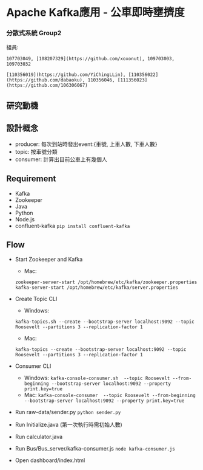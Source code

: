 # Apache Kafka應用 - 公車即時壅擠度

### 分散式系統 Group2
組員:

    107703049, [108207329](https://github.com/xoxonut), 109703003, 109703032

    [110356019](https://github.com/YiChingLLin), [110356022](https://github.com/dabaoku), 110356046, [111356023](https://github.com/106306067)

## 研究動機

## 設計概念
- producer: 每次到站時發出event:{車號, 上車人數, 下車人數}
- topic: 按車號分類
- consumer: 計算出目前公車上有幾個人

## Requirement
- Kafka
- Zookeeper
- Java
- Python
- Node.js
- confluent-kafka `pip install confluent-kafka`

## Flow
- Start Zookeeper and Kafka
    - Mac: 

    `zookeeper-server-start /opt/homebrew/etc/kafka/zookeeper.properties`
    `kafka-server-start /opt/homebrew/etc/kafka/server.properties`
- Create Topic CLI
    - Windows: 

    `kafka-topics.sh --create --bootstrap-server localhost:9092 --topic Roosevelt --partitions 3 --replication-factor 1`
    - Mac: 

    `kafka-topics --create --bootstrap-server localhost:9092 --topic Roosevelt --partitions 3 --replication-factor 1`
- Consumer CLI
    - Windows: `kafka-console-consumer.sh  --topic Roosevelt --from-beginning --bootstrap-server localhost:9092 --property print.key=true `
    - Mac: `kafka-console-consumer  --topic Roosevelt --from-beginning --bootstrap-server localhost:9092 --property print.key=true `
- Run raw-data/sender.py
    `python sender.py`
- Run Initialize.java (第一次執行時需初始人數)
- Run calculator.java
- Run Bus/Bus_server/kafka-consumer.js
    `node kafka-consumer.js`
- Open dashboard/index.html


